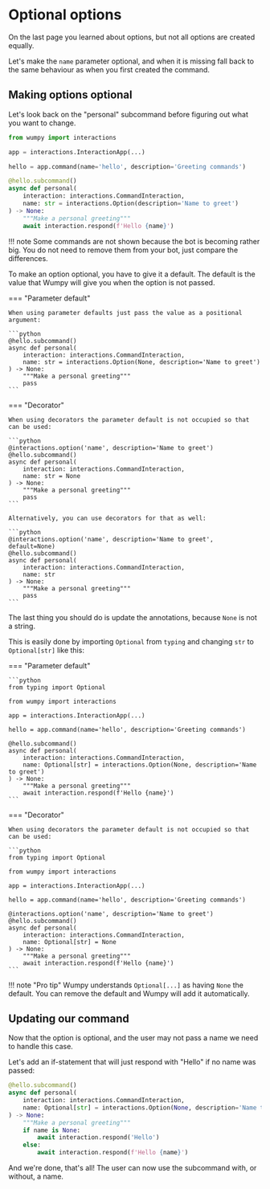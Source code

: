 # Optional options

On the last page you learned about options, but not all options are created equally.

Let's make the `name` parameter optional, and when it is missing fall back to the same
behaviour as when you first created the command.

## Making options optional

Let's look back on the "personal" subcommand before figuring out what you want to change.

```python
from wumpy import interactions

app = interactions.InteractionApp(...)

hello = app.command(name='hello', description='Greeting commands')

@hello.subcommand()
async def personal(
    interaction: interactions.CommandInteraction,
    name: str = interactions.Option(description='Name to greet')
) -> None:
    """Make a personal greeting"""
    await interaction.respond(f'Hello {name}')
```

!!! note
    Some commands are not shown because the bot is becoming rather big. You do not need to
    remove them from your bot, just compare the differences.

To make an option optional, you have to give it a default. The default is the value that Wumpy
will give you when the option is not passed.

=== "Parameter default"

    When using parameter defaults just pass the value as a positional argument:

    ```python
    @hello.subcommand()
    async def personal(
        interaction: interactions.CommandInteraction,
        name: str = interactions.Option(None, description='Name to greet')
    ) -> None:
        """Make a personal greeting"""
        pass
    ```

=== "Decorator"

    When using decorators the parameter default is not occupied so that can be used:

    ```python
    @interactions.option('name', description='Name to greet')
    @hello.subcommand()
    async def personal(
        interaction: interactions.CommandInteraction,
        name: str = None
    ) -> None:
        """Make a personal greeting"""
        pass
    ```

    Alternatively, you can use decorators for that as well:

    ```python
    @interactions.option('name', description='Name to greet', default=None)
    @hello.subcommand()
    async def personal(
        interaction: interactions.CommandInteraction,
        name: str
    ) -> None:
        """Make a personal greeting"""
        pass
    ```

The last thing you should do is update the annotations, because `None` is not a string.

This is easily done by importing `Optional` from `typing` and changing `str` to `Optional[str]`
like this:

=== "Parameter default"

    ```python
    from typing import Optional

    from wumpy import interactions

    app = interactions.InteractionApp(...)

    hello = app.command(name='hello', description='Greeting commands')

    @hello.subcommand()
    async def personal(
        interaction: interactions.CommandInteraction,
        name: Optional[str] = interactions.Option(None, description='Name to greet')
    ) -> None:
        """Make a personal greeting"""
        await interaction.respond(f'Hello {name}')
    ```

=== "Decorator"

    When using decorators the parameter default is not occupied so that can be used:

    ```python
    from typing import Optional

    from wumpy import interactions

    app = interactions.InteractionApp(...)

    hello = app.command(name='hello', description='Greeting commands')

    @interactions.option('name', description='Name to greet')
    @hello.subcommand()
    async def personal(
        interaction: interactions.CommandInteraction,
        name: Optional[str] = None
    ) -> None:
        """Make a personal greeting"""
        await interaction.respond(f'Hello {name}')
    ```

!!! note "Pro tip"
    Wumpy understands `Optional[...]` as having `None` the default. You can remove the default
    and Wumpy will add it automatically.

## Updating our command

Now that the option is optional, and the user may not pass a name we need to handle this case.

Let's add an if-statement that will just respond with "Hello" if no name was passed:

```python
@hello.subcommand()
async def personal(
    interaction: interactions.CommandInteraction,
    name: Optional[str] = interactions.Option(None, description='Name to greet')
) -> None:
    """Make a personal greeting"""
    if name is None:
        await interaction.respond('Hello')
    else:
        await interaction.respond(f'Hello {name}')
```

And we're done, that's all! The user can now use the subcommand with, or without, a name.
